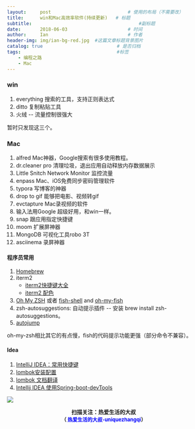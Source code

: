 ```yaml
---
layout:     post             				# 使用的布局（不需要改）
title:      win和Mac高效率软件(持续更新)   # 标题 
subtitle:    					  				#副标题
date:       2018-06-03  					# 时间
author:     Ian                  			# 作者
header-img: img/ian-bg-red.jpg	#这篇文章标题背景图片
catalog: true                        	# 是否归档
tags:                              		#标签
    - 编程之路
    - Mac
---
```


### win

1. everything 搜索的工具，支持正则表达式
2. ditto  复制粘贴工具
3. 火绒  -- 流量控制很强大

暂时只发现这三个。

### Mac
1. alfred  Mac神器，Google搜索有很多使用教程。
2. dr.cleaner pro  清理垃圾，退出应用自动释放内存数据展示
3. Little Snitch Network Monitor  监控流量
4. enpass  Mac、iOS免费同步密码管理软件
5. typora  写博客的神器
6. drop to gif  能够把电影、视频转gif
7. evctapture Mac录视频的软件
8. 输入法用Google 超级好用，和win一样。
9. snap 跟应用指定快捷键
10. moom 扩展屏神器
11. MongoDB  可视化工具robo 3T
12. asciinema  录屏神器


#### 程序员常用
1. [Homebrew](https://brew.sh/index_zh-cn)
2. iterm2 
	- [iterm2快捷键大全](https://blog.csdn.net/ws1352864983/article/details/51512904) 
	- [iterm2 配色](https://github.com/MartinSeeler/iterm2-material-design)
3. [Oh My ZSH](http://ohmyz.sh/) 或者 [fish-shell](https://github.com/fish-shell/fish-shell) and [oh-my-fish](https://github.com/oh-my-fish/oh-my-fish)
4. zsh-autosuggestions: 自动提示插件 -- 安装 brew install zsh-autosuggestions。
5. [autojump](https://github.com/wting/autojump)

oh-my-zsh相比其它的有点慢，fish的代码提示功能更强（部分命令不兼容）。

#### Idea
1. [IntelliJ IDEA：常用快捷键](http://www.cnblogs.com/jajian/p/8012603.html)
2. [lombok安装配置](http://uniquezhangqi.top/2018/06/03/%E7%BC%96%E7%A8%8B%E4%B9%8B%E8%B7%AF-lombok%E7%9A%84%E4%BD%BF%E7%94%A8/)
3. [lombok 文档翻译](https://www.jianshu.com/p/97f7b8bc3359)
4. [Intellij IDEA 使用Spring-boot-devTools](https://blog.csdn.net/wjc475869/article/details/52442484)




![](https://ws3.sinaimg.cn/large/006tKfTcgy1fqj5aochgoj309k09kmwz.jpg)
<b><center>扫描关注：热爱生活的大叔</center>
<b><center><font size="2">（ <font size="2" color="#0000FF">热爱生活的大叔-uniquezhangqi</font><font size="2">）</font>
